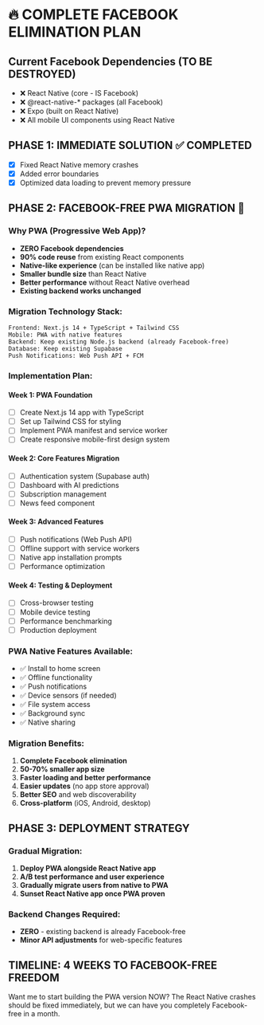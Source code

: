 # 🔥 COMPLETE FACEBOOK ELIMINATION PLAN

## Current Facebook Dependencies (TO BE DESTROYED)
- ❌ React Native (core - IS Facebook)
- ❌ @react-native-* packages (all Facebook)
- ❌ Expo (built on React Native)
- ❌ All mobile UI components using React Native

## PHASE 1: IMMEDIATE SOLUTION ✅ COMPLETED
- [x] Fixed React Native memory crashes
- [x] Added error boundaries
- [x] Optimized data loading to prevent memory pressure

## PHASE 2: FACEBOOK-FREE PWA MIGRATION 🚀

### Why PWA (Progressive Web App)?
- **ZERO Facebook dependencies**
- **90% code reuse** from existing React components
- **Native-like experience** (can be installed like native app)
- **Smaller bundle size** than React Native
- **Better performance** without React Native overhead
- **Existing backend works unchanged**

### Migration Technology Stack:
```
Frontend: Next.js 14 + TypeScript + Tailwind CSS
Mobile: PWA with native features
Backend: Keep existing Node.js backend (already Facebook-free)
Database: Keep existing Supabase
Push Notifications: Web Push API + FCM
```

### Implementation Plan:

#### Week 1: PWA Foundation
- [ ] Create Next.js 14 app with TypeScript
- [ ] Set up Tailwind CSS for styling
- [ ] Implement PWA manifest and service worker
- [ ] Create responsive mobile-first design system

#### Week 2: Core Features Migration
- [ ] Authentication system (Supabase auth)
- [ ] Dashboard with AI predictions
- [ ] Subscription management
- [ ] News feed component

#### Week 3: Advanced Features
- [ ] Push notifications (Web Push API)
- [ ] Offline support with service workers
- [ ] Native app installation prompts
- [ ] Performance optimization

#### Week 4: Testing & Deployment
- [ ] Cross-browser testing
- [ ] Mobile device testing
- [ ] Performance benchmarking
- [ ] Production deployment

### PWA Native Features Available:
- ✅ Install to home screen
- ✅ Offline functionality
- ✅ Push notifications
- ✅ Device sensors (if needed)
- ✅ File system access
- ✅ Background sync
- ✅ Native sharing

### Migration Benefits:
1. **Complete Facebook elimination**
2. **50-70% smaller app size**
3. **Faster loading and better performance**
4. **Easier updates** (no app store approval)
5. **Better SEO** and web discoverability
6. **Cross-platform** (iOS, Android, desktop)

## PHASE 3: DEPLOYMENT STRATEGY

### Gradual Migration:
1. **Deploy PWA alongside React Native app**
2. **A/B test performance and user experience**
3. **Gradually migrate users from native to PWA**
4. **Sunset React Native app once PWA proven**

### Backend Changes Required:
- **ZERO** - existing backend is already Facebook-free
- **Minor API adjustments** for web-specific features

## TIMELINE: 4 WEEKS TO FACEBOOK-FREE FREEDOM

Want me to start building the PWA version NOW? The React Native crashes should be fixed immediately, but we can have you completely Facebook-free in a month.